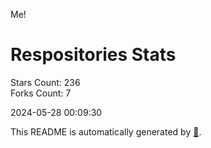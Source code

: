 Me!

# Respositories Stats
Stars Count: 236  
Forks Count: 7

2024-05-28 00:09:30  

This README is automatically generated by [🐰](https://github.com/rnitta/rnitta).

